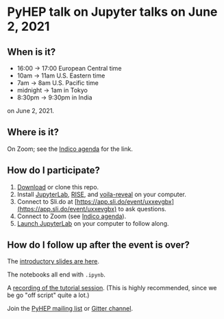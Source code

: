 # PyHEP talk on Jupyter talks on June 2, 2021

## When is it?

   * 16:00 → 17:00 European Central time
   * 10am → 11am U.S. Eastern time
   * 7am → 8am U.S. Pacific time
   * midnight → 1am in Tokyo
   * 8:30pm → 9:30pm in India

on June 2, 2021.

## Where is it?

On Zoom; see the [Indico agenda](https://indico.cern.ch/event/1044648/) for the link.

## How do I participate?

   1. [Download](https://github.com/jpivarski-talks/2021-06-02-pyhepmod-jupyter-talk-talk/releases) or clone this repo.
   2. Install [JupyterLab](https://jupyterlab.readthedocs.io/en/stable/getting_started/installation.html), [RISE](https://rise.readthedocs.io/en/stable/installation.html), and [voila-reveal](https://github.com/voila-dashboards/voila-reveal#readme) on your computer.
   3. Connect to Sli.do at [https://app.sli.do/event/uxxevgbx](https://app.sli.do/event/uxxevgbx) to ask questions.
   4. Connect to Zoom (see [Indico agenda](https://indico.cern.ch/event/1044648/)).
   5. [Launch JupyterLab](https://jupyterlab.readthedocs.io/en/stable/getting_started/starting.html) on your computer to follow along.

## How do I follow up after the event is over?

The [introductory slides are here](https://github.com/jpivarski-talks/2021-06-02-pyhepmod-jupyter-talk-talk/raw/main/intro.pdf).

The notebooks all end with `.ipynb`.

A [recording of the tutorial session](https://youtu.be/UhidS7fZZko). (This is highly recommended, since we be go "off script" quite a lot.)

Join the [PyHEP mailing list](https://hepsoftwarefoundation.org/workinggroups/pyhep.html) or [Gitter channel](https://gitter.im/HSF/PyHEP).
